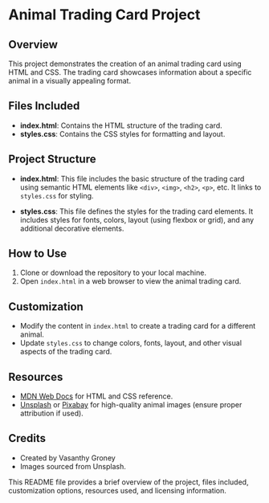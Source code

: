 # Animal Trading Card Project

## Overview

This project demonstrates the creation of an animal trading card using HTML and CSS. The trading card showcases information about a specific animal in a visually appealing format.

## Files Included

- **index.html**: Contains the HTML structure of the trading card.
- **styles.css**: Contains the CSS styles for formatting and layout.

## Project Structure

- **index.html**: This file includes the basic structure of the trading card using semantic HTML elements like `<div>`, `<img>`, `<h2>`, `<p>`, etc. It links to `styles.css` for styling.
  
- **styles.css**: This file defines the styles for the trading card elements. It includes styles for fonts, colors, layout (using flexbox or grid), and any additional decorative elements.

## How to Use

1. Clone or download the repository to your local machine.
2. Open `index.html` in a web browser to view the animal trading card.

## Customization

- Modify the content in `index.html` to create a trading card for a different animal.
- Update `styles.css` to change colors, fonts, layout, and other visual aspects of the trading card.

## Resources

- [MDN Web Docs](https://developer.mozilla.org/en-US/docs/Web) for HTML and CSS reference.
- [Unsplash](https://unsplash.com/) or [Pixabay](https://pixabay.com/) for high-quality animal images (ensure proper attribution if used).

## Credits

- Created by Vasanthy Groney
- Images sourced from Unsplash.

This README file provides a brief overview of the project, files included, customization options, resources used, and licensing information.
